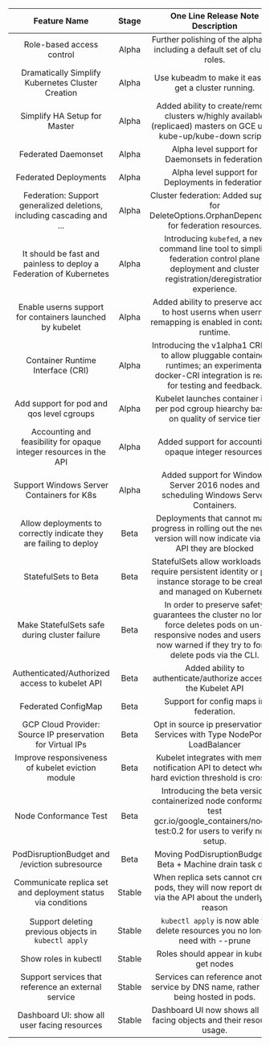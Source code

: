 | Feature Name | Stage | One Line Release Note Description |
| :--: | :--: | :--: |
| Role-based access control | Alpha | Further polishing of the alpha API including a default set of cluster roles. | 
| Dramatically Simplify Kubernetes Cluster Creation | Alpha | Use kubeadm to make it easy to get a cluster running. | 
| Simplify HA Setup for Master | Alpha | Added ability to create/remove clusters w/highly available (replicaed) masters on GCE using kube-up/kube-down scripts. |
| Federated Daemonset | Alpha | Alpha level support for Daemonsets in federation. |
| Federated Deployments | Alpha | Alpha level support for Deployments in federation. |
| Federation: Support generalized deletions, including cascading and ... | Alpha | Cluster federation: Added support for DeleteOptions.OrphanDependents for federation resources. |
| It should be fast and painless to deploy a Federation of Kubernetes | Alpha | Introducing `kubefed`, a new command line tool to simplify federation control plane deployment and cluster registration/deregistration experience. |
| Enable userns support for containers launched by kubelet | Alpha | Added ability to preserve access to host userns when userns remapping is enabled in container runtime. |
| Container Runtime Interface (CRI) | Alpha | Introducing the v1alpha1 CRI API to allow pluggable container runtimes; an experimental docker-CRI integration is ready for testing and feedback. |
| Add support for pod and qos level cgroups | Alpha | Kubelet launches container in a per pod cgroup hiearchy based on quality of service tier | 
| Accounting and feasibility for opaque integer resources in the API | Alpha | Added support for accounting opaque integer resources. |
| Support Windows Server Containers for K8s | Alpha | Added support for Windows Server 2016 nodes and scheduling Windows Server Containers. |
| Allow deployments to correctly indicate they are failing to deploy | Beta | Deployments that cannot make progress in rolling out the newest version will now indicate via the API they are blocked |
| StatefulSets to Beta | Beta | StatefulSets allow workloads that require persistent identity or per-instance storage to be created and managed on Kubernetes. |
| Make StatefulSets safe during cluster failure | Beta | In order to preserve safety guarantees the cluster no longer force deletes pods on un-responsive nodes and users are now warned if they try to force delete pods via the CLI. |
| Authenticated/Authorized access to kubelet API | Beta | Added ability to authenticate/authorize access to the Kubelet API |
| Federated ConfigMap  | Beta | Support for config maps in federation. | Support for config maps in federation. |
| GCP Cloud Provider: Source IP preservation for Virtual IPs | Beta | Opt in source ip preservation for Services with Type NodePort or LoadBalancer | 
| Improve responsiveness of kubelet eviction module | Beta | Kubelet integrates with memcg notification API to detect when a hard eviction threshold is crossed |
| Node Conformance Test | Beta | Introducing the beta version containerized node conformance test gcr.io/google_containers/node-test:0.2 for users to verify node setup. |
| PodDisruptionBudget and /eviction subresource | Beta | Moving PodDisruptionBudget to Beta + Machine drain task doc |
| Communicate replica set and deployment status via conditions | Stable | When replica sets cannot create pods, they will now report detail via the API about the underlying reason | 
| Support deleting previous objects in `kubectl apply` | Stable | `kubectl apply` is now able to delete resources you no longer need with --prune | 
| Show roles in kubectl | Stable | Roles should appear in kubectl get nodes | 
| Support services that reference an external service | Stable | Services can reference another service by DNS name, rather than being hosted in pods. | 
| Dashboard UI: show all user facing resources | Stable | Dashboard UI now shows all user facing objects and their resource usage. |
